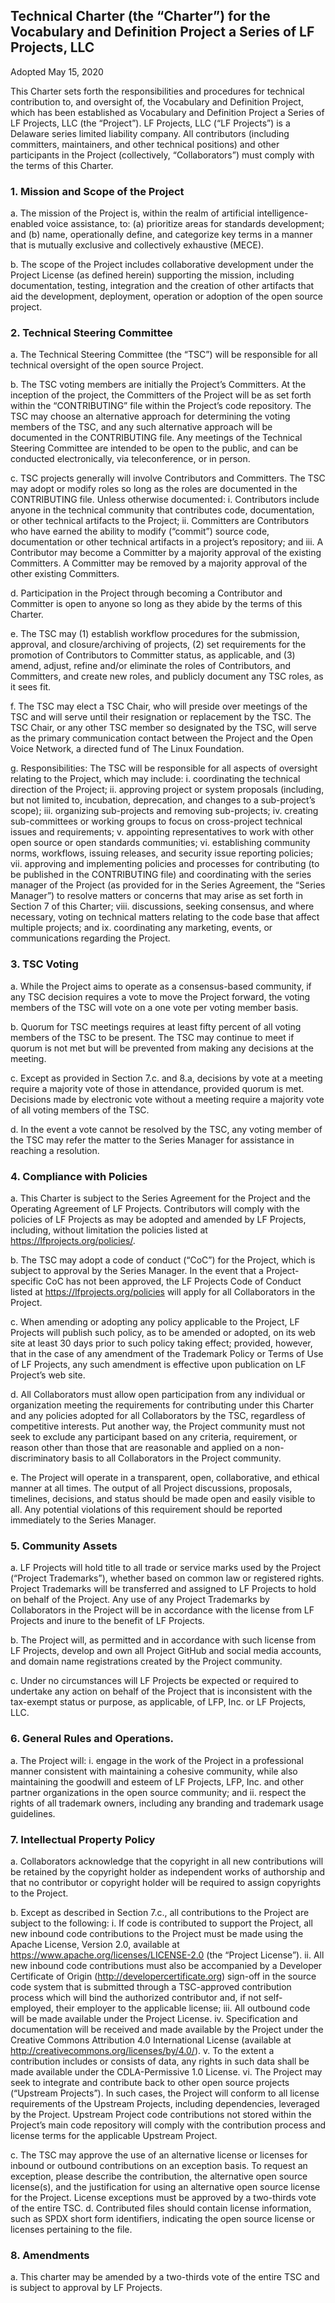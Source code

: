 ## Technical Charter (the “Charter”) for the Vocabulary and Definition Project a Series of LF Projects, LLC
Adopted May 15, 2020

This Charter sets forth the responsibilities and procedures for technical contribution to, and
oversight of, the Vocabulary and Definition Project, which has been established as Vocabulary
and Definition Project a Series of LF Projects, LLC (the “Project”). LF Projects, LLC (“LF
Projects”) is a Delaware series limited liability company. All contributors (including committers,
maintainers, and other technical positions) and other participants in the Project (collectively,
“Collaborators”) must comply with the terms of this Charter.

### 1. Mission and Scope of the Project

a. The mission of the Project is, within the realm of artificial intelligence-enabled
voice assistance, to: (a) prioritize areas for standards development; and (b) name,
operationally define, and categorize key terms in a manner that is mutually
exclusive and collectively exhaustive (MECE).

b. The scope of the Project includes collaborative development under the Project
License (as defined herein) supporting the mission, including documentation,
testing, integration and the creation of other artifacts that aid the development,
deployment, operation or adoption of the open source project.

### 2. Technical Steering Committee

a. The Technical Steering Committee (the “TSC”) will be responsible for all
technical oversight of the open source Project.

b. The TSC voting members are initially the Project’s Committers. At the inception
of the project, the Committers of the Project will be as set forth within the
“CONTRIBUTING” file within the Project’s code repository. The TSC may
choose an alternative approach for determining the voting members of the TSC,
and any such alternative approach will be documented in the CONTRIBUTING
file. Any meetings of the Technical Steering Committee are intended to be open
to the public, and can be conducted electronically, via teleconference, or in
person.

c. TSC projects generally will involve Contributors and Committers. The TSC may
adopt or modify roles so long as the roles are documented in the
CONTRIBUTING file. Unless otherwise documented:
i. Contributors include anyone in the technical community that contributes
code, documentation, or other technical artifacts to the Project;
ii. Committers are Contributors who have earned the ability to modify
(“commit”) source code, documentation or other technical artifacts in a
project’s repository; and
iii. A Contributor may become a Committer by a majority approval of the
existing Committers. A Committer may be removed by a majority
approval of the other existing Committers.

d. Participation in the Project through becoming a Contributor and Committer is
open to anyone so long as they abide by the terms of this Charter.

e. The TSC may (1) establish workflow procedures for the submission, approval,
and closure/archiving of projects, (2) set requirements for the promotion of
Contributors to Committer status, as applicable, and (3) amend, adjust, refine
and/or eliminate the roles of Contributors, and Committers, and create new roles,
and publicly document any TSC roles, as it sees fit.

f. The TSC may elect a TSC Chair, who will preside over meetings of the TSC and
will serve until their resignation or replacement by the TSC. The TSC Chair, or
any other TSC member so designated by the TSC, will serve as the primary
communication contact between the Project and the Open Voice Network, a
directed fund of The Linux Foundation.

g. Responsibilities: The TSC will be responsible for all aspects of oversight relating
to the Project, which may include:
i. coordinating the technical direction of the Project;
ii. approving project or system proposals (including, but not limited to,
incubation, deprecation, and changes to a sub-project’s scope);
iii. organizing sub-projects and removing sub-projects;
iv. creating sub-committees or working groups to focus on cross-project
technical issues and requirements;
v. appointing representatives to work with other open source or open
standards communities;
vi. establishing community norms, workflows, issuing releases, and security
issue reporting policies;
vii. approving and implementing policies and processes for contributing (to be
published in the CONTRIBUTING file) and coordinating with the series
manager of the Project (as provided for in the Series Agreement, the
“Series Manager”) to resolve matters or concerns that may arise as set
forth in Section 7 of this Charter;
viii. discussions, seeking consensus, and where necessary, voting on technical
matters relating to the code base that affect multiple projects; and
ix. coordinating any marketing, events, or communications regarding the
Project.

### 3. TSC Voting

a. While the Project aims to operate as a consensus-based community, if any TSC
decision requires a vote to move the Project forward, the voting members of the
TSC will vote on a one vote per voting member basis.

b. Quorum for TSC meetings requires at least fifty percent of all voting members of
the TSC to be present. The TSC may continue to meet if quorum is not met but
will be prevented from making any decisions at the meeting.

c. Except as provided in Section 7.c. and 8.a, decisions by vote at a meeting require
a majority vote of those in attendance, provided quorum is met. Decisions made
by electronic vote without a meeting require a majority vote of all voting
members of the TSC.

d. In the event a vote cannot be resolved by the TSC, any voting member of the TSC
may refer the matter to the Series Manager for assistance in reaching a resolution.

### 4. Compliance with Policies

a. This Charter is subject to the Series Agreement for the Project and the Operating
Agreement of LF Projects. Contributors will comply with the policies of LF
Projects as may be adopted and amended by LF Projects, including, without
limitation the policies listed at https://lfprojects.org/policies/.

b. The TSC may adopt a code of conduct (“CoC”) for the Project, which is subject to
approval by the Series Manager. In the event that a Project-specific CoC has not
been approved, the LF Projects Code of Conduct listed at
https://lfprojects.org/policies will apply for all Collaborators in the Project.

c. When amending or adopting any policy applicable to the Project, LF Projects will
publish such policy, as to be amended or adopted, on its web site at least 30 days
prior to such policy taking effect; provided, however, that in the case of any
amendment of the Trademark Policy or Terms of Use of LF Projects, any such
amendment is effective upon publication on LF Project’s web site.

d. All Collaborators must allow open participation from any individual or
organization meeting the requirements for contributing under this Charter and any
policies adopted for all Collaborators by the TSC, regardless of competitive
interests. Put another way, the Project community must not seek to exclude any
participant based on any criteria, requirement, or reason other than those that are
reasonable and applied on a non-discriminatory basis to all Collaborators in the
Project community.

e. The Project will operate in a transparent, open, collaborative, and ethical manner
at all times. The output of all Project discussions, proposals, timelines, decisions,
and status should be made open and easily visible to all. Any potential violations
of this requirement should be reported immediately to the Series Manager.

### 5. Community Assets

a. LF Projects will hold title to all trade or service marks used by the Project
(“Project Trademarks”), whether based on common law or registered rights.
Project Trademarks will be transferred and assigned to LF Projects to hold on
behalf of the Project. Any use of any Project Trademarks by Collaborators in the
Project will be in accordance with the license from LF Projects and inure to the
benefit of LF Projects.

b. The Project will, as permitted and in accordance with such license from LF
Projects, develop and own all Project GitHub and social media accounts, and
domain name registrations created by the Project community.

c. Under no circumstances will LF Projects be expected or required to undertake any
action on behalf of the Project that is inconsistent with the tax-exempt status or
purpose, as applicable, of LFP, Inc. or LF Projects, LLC.

### 6. General Rules and Operations.

a. The Project will:
i. engage in the work of the Project in a professional manner consistent with
maintaining a cohesive community, while also maintaining the goodwill
and esteem of LF Projects, LFP, Inc. and other partner organizations in the
open source community; and
ii. respect the rights of all trademark owners, including any branding and
trademark usage guidelines.

### 7. Intellectual Property Policy 
a. Collaborators acknowledge that the copyright in all new contributions will be
retained by the copyright holder as independent works of authorship and that no
contributor or copyright holder will be required to assign copyrights to the
Project.

b. Except as described in Section 7.c., all contributions to the Project are subject to
the following:
i. If code is contributed to support the Project, all new inbound code
contributions to the Project must be made using the Apache License,
Version 2.0, available at https://www.apache.org/licenses/LICENSE-2.0
(the “Project License”).
ii. All new inbound code contributions must also be accompanied by a
Developer Certificate of Origin (http://developercertificate.org) sign-off in
the source code system that is submitted through a TSC-approved
contribution process which will bind the authorized contributor and, if not
self-employed, their employer to the applicable license;
iii. All outbound code will be made available under the Project License.
iv. Specification and documentation will be received and made available by
the Project under the Creative Commons Attribution 4.0 International
License (available at http://creativecommons.org/licenses/by/4.0/).
v. To the extent a contribution includes or consists of data, any rights in such
data shall be made available under the CDLA-Permissive 1.0 License.
vi. The Project may seek to integrate and contribute back to other open source
projects (“Upstream Projects”). In such cases, the Project will conform to
all license requirements of the Upstream Projects, including dependencies,
leveraged by the Project. Upstream Project code contributions not stored
within the Project’s main code repository will comply with the
contribution process and license terms for the applicable Upstream
Project.

c. The TSC may approve the use of an alternative license or licenses for inbound or
outbound contributions on an exception basis. To request an exception, please
describe the contribution, the alternative open source license(s), and the
justification for using an alternative open source license for the Project. License
exceptions must be approved by a two-thirds vote of the entire TSC.
d. Contributed files should contain license information, such as SPDX short form
identifiers, indicating the open source license or licenses pertaining to the file.

### 8. Amendments
a. This charter may be amended by a two-thirds vote of the entire TSC and is subject
to approval by LF Projects.
